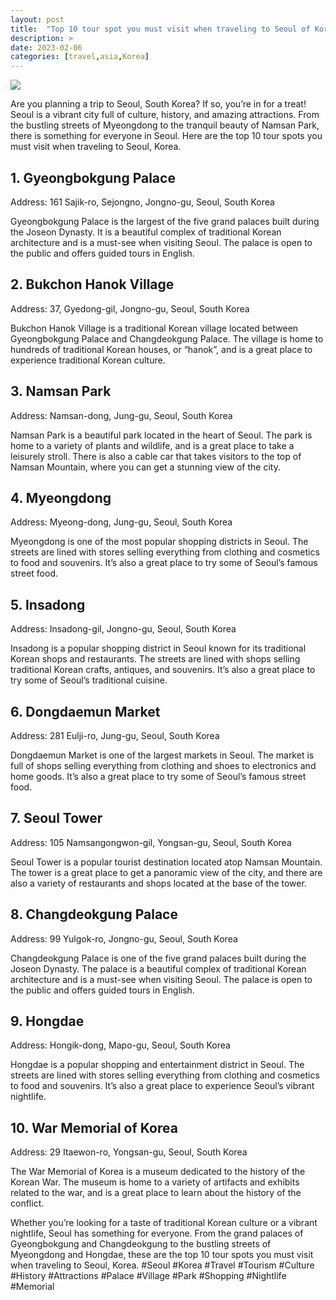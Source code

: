 ```yaml
---
layout: post
title:  "Top 10 tour spot you must visit when traveling to Seoul of Korea"
description: >
date: 2023-02-06
categories: [travel,asia,Korea]
---
```

<img src="https://source.unsplash.com/1600x900/?seoul,south-korea,travel">

Are you planning a trip to Seoul, South Korea? If so, you’re in for a treat! Seoul is a vibrant city full of culture, history, and amazing attractions. From the bustling streets of Myeongdong to the tranquil beauty of Namsan Park, there is something for everyone in Seoul. Here are the top 10 tour spots you must visit when traveling to Seoul, Korea. 

## 1. Gyeongbokgung Palace 
Address: 161 Sajik-ro, Sejongno, Jongno-gu, Seoul, South Korea 

Gyeongbokgung Palace is the largest of the five grand palaces built during the Joseon Dynasty. It is a beautiful complex of traditional Korean architecture and is a must-see when visiting Seoul. The palace is open to the public and offers guided tours in English. 

## 2. Bukchon Hanok Village 
Address: 37, Gyedong-gil, Jongno-gu, Seoul, South Korea 

Bukchon Hanok Village is a traditional Korean village located between Gyeongbokgung Palace and Changdeokgung Palace. The village is home to hundreds of traditional Korean houses, or “hanok”, and is a great place to experience traditional Korean culture. 

## 3. Namsan Park 
Address: Namsan-dong, Jung-gu, Seoul, South Korea 

Namsan Park is a beautiful park located in the heart of Seoul. The park is home to a variety of plants and wildlife, and is a great place to take a leisurely stroll. There is also a cable car that takes visitors to the top of Namsan Mountain, where you can get a stunning view of the city. 

## 4. Myeongdong 
Address: Myeong-dong, Jung-gu, Seoul, South Korea 

Myeongdong is one of the most popular shopping districts in Seoul. The streets are lined with stores selling everything from clothing and cosmetics to food and souvenirs. It’s also a great place to try some of Seoul’s famous street food. 

## 5. Insadong 
Address: Insadong-gil, Jongno-gu, Seoul, South Korea 

Insadong is a popular shopping district in Seoul known for its traditional Korean shops and restaurants. The streets are lined with shops selling traditional Korean crafts, antiques, and souvenirs. It’s also a great place to try some of Seoul’s traditional cuisine. 

## 6. Dongdaemun Market 
Address: 281 Eulji-ro, Jung-gu, Seoul, South Korea 

Dongdaemun Market is one of the largest markets in Seoul. The market is full of shops selling everything from clothing and shoes to electronics and home goods. It’s also a great place to try some of Seoul’s famous street food. 

## 7. Seoul Tower 
Address: 105 Namsangongwon-gil, Yongsan-gu, Seoul, South Korea 

Seoul Tower is a popular tourist destination located atop Namsan Mountain. The tower is a great place to get a panoramic view of the city, and there are also a variety of restaurants and shops located at the base of the tower. 

## 8. Changdeokgung Palace 
Address: 99 Yulgok-ro, Jongno-gu, Seoul, South Korea 

Changdeokgung Palace is one of the five grand palaces built during the Joseon Dynasty. The palace is a beautiful complex of traditional Korean architecture and is a must-see when visiting Seoul. The palace is open to the public and offers guided tours in English. 

## 9. Hongdae 
Address: Hongik-dong, Mapo-gu, Seoul, South Korea 

Hongdae is a popular shopping and entertainment district in Seoul. The streets are lined with stores selling everything from clothing and cosmetics to food and souvenirs. It’s also a great place to experience Seoul’s vibrant nightlife. 

## 10. War Memorial of Korea 
Address: 29 Itaewon-ro, Yongsan-gu, Seoul, South Korea 

The War Memorial of Korea is a museum dedicated to the history of the Korean War. The museum is home to a variety of artifacts and exhibits related to the war, and is a great place to learn about the history of the conflict. 

Whether you’re looking for a taste of traditional Korean culture or a vibrant nightlife, Seoul has something for everyone. From the grand palaces of Gyeongbokgung and Changdeokgung to the bustling streets of Myeongdong and Hongdae, these are the top 10 tour spots you must visit when traveling to Seoul, Korea. #Seoul #Korea #Travel #Tourism #Culture #History #Attractions #Palace #Village #Park #Shopping #Nightlife #Memorial